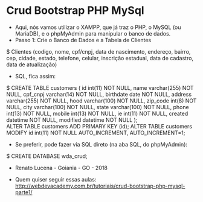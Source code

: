 # Crud Bootstrap PHP MySql
- Aqui, nós vamos utilizar o XAMPP, que já traz o PHP, o MySQL (ou MariaDB), e o phpMyAdmin para manipular o banco de dados.
- Passo 1: Crie o Banco de Dados e a Tabela de Clientes

$ Clientes (codigo, nome, cpf/cnpj, data de nascimento, 
          endereço, bairro, cep, cidade, estado, 
          telefone, celular, inscrição estadual, 
          data de cadastro, data de atualização)


- SQL, fica assim:

$ CREATE TABLE customers (	  id int(11) NOT NULL,	  name varchar(255) NOT NULL,	  cpf_cnpj varchar(14) NOT NULL,	  birthdate date NOT NULL,	  address varchar(255) NOT NULL,	  hood varchar(100) NOT NULL,	  zip_code int(8) NOT NULL,	  city varchar(100) NOT NULL,	  state varchar(100) NOT NULL,	  phone int(13) NOT NULL,	  mobile int(13) NOT NULL,	  ie int(11) NOT NULL,	  created datetime NOT NULL,	  modified datetime NOT NULL	);	
ALTER TABLE customers	  ADD PRIMARY KEY (id);	  	ALTER TABLE customers	  MODIFY id int(11) NOT NULL AUTO_INCREMENT, AUTO_INCREMENT=1;

- Se preferir, pode fazer via SQL direto (na aba SQL, do phpMyAdmin):

$ CREATE DATABASE wda_crud;

- Renato Lucena - Goiania - GO - 2018

- Quem quiser seguir essas aulas: http://webdevacademy.com.br/tutoriais/crud-bootstrap-php-mysql-parte1/
